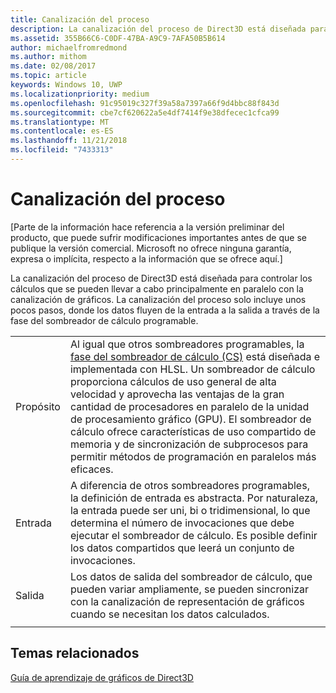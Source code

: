 ```yaml
---
title: Canalización del proceso
description: La canalización del proceso de Direct3D está diseñada para controlar los cálculos que se pueden llevar a cabo principalmente en paralelo con la canalización de gráficos.
ms.assetid: 355B66C6-C0DF-47BA-A9C9-7AFA50B5B614
author: michaelfromredmond
ms.author: mithom
ms.date: 02/08/2017
ms.topic: article
keywords: Windows 10, UWP
ms.localizationpriority: medium
ms.openlocfilehash: 91c95019c327f39a58a7397a66f9d4bbc88f843d
ms.sourcegitcommit: cbe7cf620622a5e4df7414f9e38dfecec1cfca99
ms.translationtype: MT
ms.contentlocale: es-ES
ms.lasthandoff: 11/21/2018
ms.locfileid: "7433313"
---
```

# <a name="compute-pipeline"></a>Canalización del proceso


\[Parte de la información hace referencia a la versión preliminar del producto, que puede sufrir modificaciones importantes antes de que se publique la versión comercial. Microsoft no ofrece ninguna garantía, expresa o implícita, respecto a la información que se ofrece aquí.\]


La canalización del proceso de Direct3D está diseñada para controlar los cálculos que se pueden llevar a cabo principalmente en paralelo con la canalización de gráficos. La canalización del proceso solo incluye unos pocos pasos, donde los datos fluyen de la entrada a la salida a través de la fase del sombreador de cálculo programable.

| | |
|-|-|
|Propósito|Al igual que otros sombreadores programables, la [fase del sombreador de cálculo (CS)](compute-shader-stage--cs-.md) está diseñada e implementada con HLSL. Un sombreador de cálculo proporciona cálculos de uso general de alta velocidad y aprovecha las ventajas de la gran cantidad de procesadores en paralelo de la unidad de procesamiento gráfico (GPU). El sombreador de cálculo ofrece características de uso compartido de memoria y de sincronización de subprocesos para permitir métodos de programación en paralelos más eficaces.|
|Entrada|A diferencia de otros sombreadores programables, la definición de entrada es abstracta. Por naturaleza, la entrada puede ser uni, bi o tridimensional, lo que determina el número de invocaciones que debe ejecutar el sombreador de cálculo. Es posible definir los datos compartidos que leerá un conjunto de invocaciones.|
|Salida|Los datos de salida del sombreador de cálculo, que pueden variar ampliamente, se pueden sincronizar con la canalización de representación de gráficos cuando se necesitan los datos calculados.|
| | |




<!---
<table>
<colgroup>
<col width="50%" />
<col width="50%" />
</colgroup>
<tbody>
<tr class="odd">
<td align="left">Purpose</td>
<td align="left">Like other programmable shaders, <a href="#compute-shader-stage--cs-.md">Compute Shader (CS) stage</a> is designed and implemented with HLSL. A compute shader provides high-speed general purpose computing and takes advantage of the large numbers of parallel processors on the graphics processing unit (GPU). The compute shader provides memory sharing and thread synchronization features to allow more effective parallel programming methods.</td>
</tr>
<tr class="even">
<td align="left">Input</td>
<td align="left">Unlike other programmable shaders, the definition of input is abstract. The input can be one, two or three-dimensional in nature, determining the number of invocations of the compute shader to execute. It is possible to define shared data for one set of invocations to read.</td>
</tr>
<tr class="odd">
<td align="left">Output</td>
<td align="left">Output data from the compute shader, which can be highly varied, can be synchronized with the graphics rendering pipeline when the computed data is required.</td>
</tr>
</tbody>
</table>
-->

## <a name="span-idrelated-topicsspanrelated-topics"></a><span id="related-topics"></span>Temas relacionados


[Guía de aprendizaje de gráficos de Direct3D](index.md)

 

 
